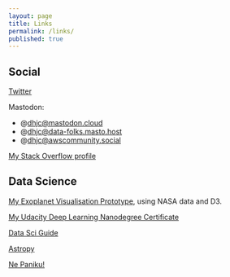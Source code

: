 ```yaml
---
layout: page
title: Links
permalink: /links/
published: true
---
```


## Social

[Twitter](
https://www.twitter.com/dhjc42)

Mastodon:
* @dhjc@mastodon.cloud
* @dhjc@data-folks.masto.host
* @dhjc@awscommunity.social

[My Stack Overflow profile](
https://stackoverflow.com/users/9257070/dhjc)

## Data Science

[My Exoplanet Visualisation Prototype](https://www.dhjc.uk/bruno_d3_prototype.html), using NASA data and D3.

[My Udacity Deep Learning Nanodegree Certificate](https://graduation.udacity.com/confirm/GXKHDJQY)

[Data Sci Guide](https://datasciguide.com)

[Astropy](https://www.astropy.org)

[Ne Paniku!](https://www.nepaniku.net)
